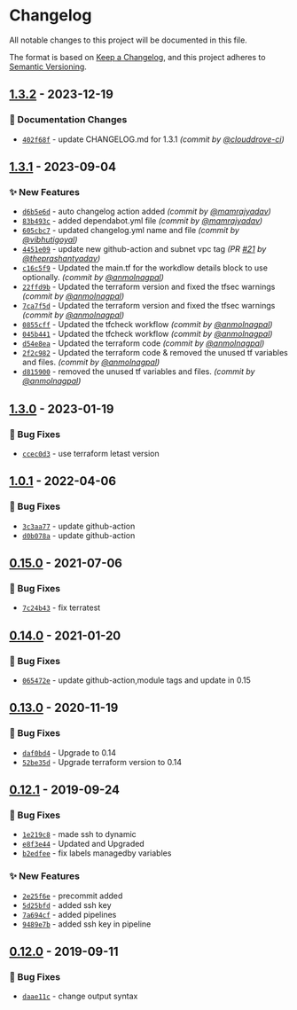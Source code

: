 # Changelog
All notable changes to this project will be documented in this file.

The format is based on [Keep a Changelog](https://keepachangelog.com/en/1.0.0/),
and this project adheres to [Semantic Versioning](https://semver.org/spec/v2.0.0.html).

## [1.3.2] - 2023-12-19
### :memo: Documentation Changes
- [`402f68f`](https://github.com/clouddrove/terraform-aws-sftp/commit/402f68f60c781d634d42b2d5398e7283f1ba664e) - update CHANGELOG.md for 1.3.1 *(commit by [@clouddrove-ci](https://github.com/clouddrove-ci))*


## [1.3.1] - 2023-09-04
### :sparkles: New Features
- [`d6b5e6d`](https://github.com/clouddrove/terraform-aws-sftp/commit/d6b5e6d1d50238ef4ab7236bc97388a85cbb838d) - auto changelog action added *(commit by [@mamrajyadav](https://github.com/mamrajyadav))*
- [`83b493c`](https://github.com/clouddrove/terraform-aws-sftp/commit/83b493cc74debe281317cd3b81f14871a8c9030e) - added dependabot.yml file *(commit by [@mamrajyadav](https://github.com/mamrajyadav))*
- [`605cbc7`](https://github.com/clouddrove/terraform-aws-sftp/commit/605cbc762ddcc3d0770b5b0fb7148731c71b28cd) - updated changelog.yml name and file *(commit by [@vibhutigoyal](https://github.com/vibhutigoyal))*
- [`4451e09`](https://github.com/clouddrove/terraform-aws-sftp/commit/4451e0981693944c3300e33d3d27f72f98b07bb2) - update new github-action and subnet vpc tag *(PR [#21](https://github.com/clouddrove/terraform-aws-sftp/pull/21) by [@theprashantyadav](https://github.com/theprashantyadav))*
- [`c16c5f9`](https://github.com/clouddrove/terraform-aws-sftp/commit/c16c5f95aa3d86a67aae0b9c0f1a167b0ce27b19) - Updated the main.tf for the workdlow details block to use optionally. *(commit by [@anmolnagpal](https://github.com/anmolnagpal))*
- [`22ffd9b`](https://github.com/clouddrove/terraform-aws-sftp/commit/22ffd9b26a06da78d32dec8dce845a6783075c54) - Updated the terraform version and fixed the tfsec warnings *(commit by [@anmolnagpal](https://github.com/anmolnagpal))*
- [`7ca7f5d`](https://github.com/clouddrove/terraform-aws-sftp/commit/7ca7f5d84c3a5d018f7bd1fadd243d18cf50e822) - Updated the terraform version and fixed the tfsec warnings *(commit by [@anmolnagpal](https://github.com/anmolnagpal))*
- [`0855cff`](https://github.com/clouddrove/terraform-aws-sftp/commit/0855cffc810369a9948cb9dec66cd467a549553b) - Updated the tfcheck workflow *(commit by [@anmolnagpal](https://github.com/anmolnagpal))*
- [`045b441`](https://github.com/clouddrove/terraform-aws-sftp/commit/045b44128d0c721667e3bad39d94e7553243bc54) - Updated the tfcheck workflow *(commit by [@anmolnagpal](https://github.com/anmolnagpal))*
- [`d54e8ea`](https://github.com/clouddrove/terraform-aws-sftp/commit/d54e8eaac44ba4336502dda58ff5a58f1898c02a) - Updated the terraform code *(commit by [@anmolnagpal](https://github.com/anmolnagpal))*
- [`2f2c982`](https://github.com/clouddrove/terraform-aws-sftp/commit/2f2c98208050945f703ba0316e4caabc723d2cc9) - Updated the terraform code & removed the unused tf variables and files. *(commit by [@anmolnagpal](https://github.com/anmolnagpal))*
- [`d815900`](https://github.com/clouddrove/terraform-aws-sftp/commit/d815900181a80f823bd592368b4bad19109d90fc) - removed the unused tf variables and files. *(commit by [@anmolnagpal](https://github.com/anmolnagpal))*


## [1.3.0] - 2023-01-19
### :bug: Bug Fixes
- [`ccec0d3`](https://github.com/clouddrove/terraform-aws-sftp/commit/ccec0d352b547395a852624c7b1b0c89c8585363) - use terraform letast version


## [1.0.1] - 2022-04-06
### :bug: Bug Fixes
- [`3c3aa77`](https://github.com/clouddrove/terraform-aws-sftp/commit/3c3aa776cdf4769444ff98e28280b6c0e5ba4cd6) - update github-action
- [`d0b078a`](https://github.com/clouddrove/terraform-aws-sftp/commit/d0b078ac4b416f2362f4fd0285527e491eb52e99) - update github-action


## [0.15.0] - 2021-07-06
### :bug: Bug Fixes
- [`7c24b43`](https://github.com/clouddrove/terraform-aws-sftp/commit/7c24b43df702fb169c51b7819f15755e829a8550) - fix terratest


## [0.14.0] - 2021-01-20
### :bug: Bug Fixes
- [`065472e`](https://github.com/clouddrove/terraform-aws-sftp/commit/065472ef251f77cf61bba4b2ac47335e5484c9a8) - update github-action,module tags and update in 0.15


## [0.13.0] - 2020-11-19
### :bug: Bug Fixes
- [`daf0bd4`](https://github.com/clouddrove/terraform-aws-sftp/commit/daf0bd408a3af9c3c01d7400369612cabc04aebc) - Upgrade to 0.14
- [`52be35d`](https://github.com/clouddrove/terraform-aws-sftp/commit/52be35d0167621906f7c9cd798771e6deb733f73) - Upgrade terraform version to 0.14


## [0.12.1] - 2019-09-24
### :bug: Bug Fixes
- [`1e219c8`](https://github.com/clouddrove/terraform-aws-sftp/commit/1e219c8ba9287531553d984bfef90edb852afa67) - made ssh to dynamic
- [`e8f3e44`](https://github.com/clouddrove/terraform-aws-sftp/commit/e8f3e447e1c7e40515f12f8cb2f5ee882692762c) - Updated and Upgraded
- [`b2edfee`](https://github.com/clouddrove/terraform-aws-sftp/commit/b2edfeeb0115223f2b26857b2d2f8e05aea9e007) - fix labels managedby variables

### :sparkles: New Features
- [`2e25f6e`](https://github.com/clouddrove/terraform-aws-sftp/commit/2e25f6ed48e0d58675b54d0bf289ecce2afe4e6d) - precommit added
- [`5d25bfd`](https://github.com/clouddrove/terraform-aws-sftp/commit/5d25bfdd8fe38054b8c2f40d7d3dd82e827ee5af) - added ssh key
- [`7a694cf`](https://github.com/clouddrove/terraform-aws-sftp/commit/7a694cf225b0c071f51da1aba3378ed5a540957d) - added pipelines
- [`9489e7b`](https://github.com/clouddrove/terraform-aws-sftp/commit/9489e7b95c498ecb601a224b8e7726fe9088a330) - added ssh key in pipeline

## [0.12.0] - 2019-09-11
### :bug: Bug Fixes
- [`daae11c`](https://github.com/clouddrove/terraform-aws-sftp/commit/daae11c6d0955e6f485041ada3e5f7245b36e989) - change output syntax


[0.12.0]: https://github.com/clouddrove/terraform-aws-sftp/compare/0.12.0...master
[0.12.1]: https://github.com/clouddrove/terraform-aws-sftp/compare/0.12.1...master
[0.13.0]: https://github.com/clouddrove/terraform-aws-sftp/compare/0.13.0...master
[0.14.0]: https://github.com/clouddrove/terraform-aws-sftp/compare/0.14.0...master
[0.15.0]: https://github.com/clouddrove/terraform-aws-sftp/compare/0.15.0...master
[1.0.1]: https://github.com/clouddrove/terraform-aws-sftp/compare/1.0.1...master
[1.3.0]: https://github.com/clouddrove/terraform-aws-sftp/compare/1.3.0...master
[1.3.1]: https://github.com/clouddrove/terraform-aws-sftp/compare/1.3.0...1.3.1
[1.3.2]: https://github.com/clouddrove/terraform-aws-sftp/compare/1.3.1...1.3.2